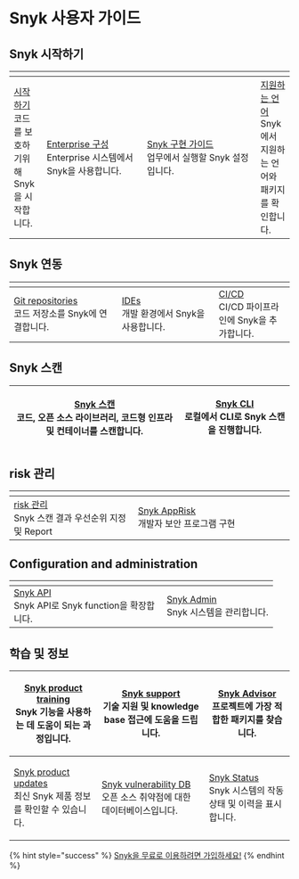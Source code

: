 # Snyk 사용자 가이드

## Snyk 시작하기

<table data-header-hidden><thead><tr><th></th><th width="164.33333333333331"></th><th width="188"></th><th></th></tr></thead><tbody><tr><td><a href="getting-started/">​시작하기</a><br>코드를 보호하기위해 Snyk을 시작합니다.</td><td><a href="enterprise-configuration/">Enterprise 구성</a><br>Enterprise 시스템에서 Snyk을 사용합니다.</td><td><a href="implement-snyk/">Snyk 구현 가이드</a><br>업무에서 실행할 Snyk 설정입니다.</td><td><a href="scan-with-snyk/supported-languages-and-frameworks/supported-languages-frameworks-and-feature-availability-overview.md">지원하는 언어</a><br>Snyk에서 지원하는 언어와 패키지를 확인합니다.</td></tr></tbody></table>

## Snyk 연동 <a href="#explore-snyk-products" id="explore-snyk-products"></a>

<table data-header-hidden><thead><tr><th width="247"></th><th width="252"></th><th width="177"></th></tr></thead><tbody><tr><td><a href="integrate-with-snyk/git-repositories-scms-integrations-with-snyk/">Git repositories</a><br>코드 저장소를 Snyk에 연결합니다.</td><td><a href="integrate-with-snyk/ide-tools/">IDEs</a><br>개발 환경에서 Snyk을 사용합니다.</td><td><a href="integrate-with-snyk/snyk-ci-cd-integrations/">CI/CD</a><br>CI/CD 파이프라인에 Snyk을 추가합니다.</td></tr></tbody></table>

## Snyk 스캔 <a href="#explore-snyk-products" id="explore-snyk-products"></a>

| <p><a href="scan-with-snyk/">Snyk 스캔</a><br>코드, 오픈 소스 라이브러리, 코드형 인프라 및 컨테이너를 스캔합니다.</p> | <p><a href="snyk-cli/getting-started-with-the-snyk-cli.md">Snyk CLI</a><br>로컬에서 CLI로 Snyk 스캔을 진행합니다.</p> |
| --------------------------------------------------------------------------------------- | -------------------------------------------------------------------------------------------------------- |

## risk 관리

<table data-header-hidden><thead><tr><th width="254"></th><th width="325"></th></tr></thead><tbody><tr><td><a href="manage-risk/">risk 관리</a><br>Snyk 스캔 결과 우선순위 지정 및 Report</td><td><a href="manage-risk/snyk-apprisk/">Snyk AppRisk</a><br>개발자 보안 프로그램 구현</td></tr></tbody></table>

## Configuration and administration <a href="#use-other-resources" id="use-other-resources"></a>

<table data-header-hidden><thead><tr><th width="259"></th><th></th></tr></thead><tbody><tr><td><a href="snyk-api/">Snyk API</a><br>Snyk API로 Snyk function을 확장합니다.</td><td><a href="snyk-admin/">Snyk Admin</a><br>Snyk 시스템을 관리합니다.</td></tr></tbody></table>

## 학습 및 정보

| <p><a href="https://learn.snyk.io/catalog/product-training/?type=product-training">Snyk product training</a><br>Snyk 기능을 사용하는 데 도움이 되는 과정입니다.</p> | <p>​<a href="https://support.snyk.io/hc/en-us">Snyk support</a><br>기술 지원 및 knowledge base 접근에 도움을 드립니다.</p> | <p>​<a href="https://snyk.io/advisor/">Snyk Advisor</a><br>프로젝트에 가장 적합한 패키지를 찾습니다.</p>   |
| ------------------------------------------------------------------------------------------------------------------------------------------------- | ----------------------------------------------------------------------------------------------------------- | ---------------------------------------------------------------------------------------- |
| <p>​<a href="https://updates.snyk.io/">Snyk product updates</a><br>최신 Snyk 제품 정보를 확인할 수 있습니다.</p>                                                 | <p>​<a href="https://security.snyk.io/">Snyk vulnerability DB</a><br>오픈 소스 취약점에 대한 데이터베이스입니다.</p>           | <p><a href="https://status.snyk.io/">Snyk Status</a><br>Snyk 시스템의 작동 상태 및 이력을 표시합니다.</p> |

{% hint style="success" %}
[Snyk을 무료로 이용하려면 가입하세요!](https://snyk.io/login?cta=sign-up\&loc=nav\&page=support\_docs\_page)
{% endhint %}
